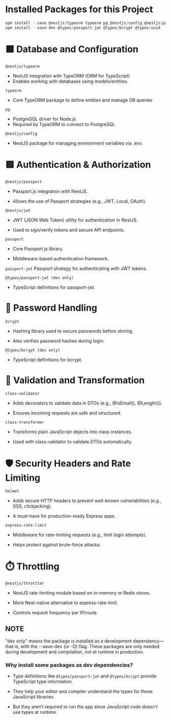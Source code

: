 # Installed Packages for this Project

```javascript
npm install --save @nestjs/typeorm typeorm pg @nestjs/config @nestjs/passport @nestjs/jwt passport passport-jwt bcrypt helmet express-rate-limit class-validator class-transformer @nestjs/throttler uuid @nestjs-modules/mailer nodemailer handlebars
npm install --save-dev @types/passport-jwt @types/bcrypt @types/uuid
```

# 🟩 Database and Configuration

`@nestjs/typeorm`

- NestJS integration with TypeORM (ORM for TypeScript)
- Enables working with databases using models/entities.

`typeorm`

- Core TypeORM package to define entities and manage DB queries

`pg`

- PostgreSQL driver for Node.js
- Required by TypeORM to connect to PostgreSQL

`@nestjs/config`

- NestJS package for managing environment variables via .env.

# 🟨 Authentication & Authorization

`@nestjs/passport`

- Passport.js integration with NestJS.

- Allows the use of Passport strategies (e.g., JWT, Local, OAuth).

`@nestjs/jwt`

- JWT (JSON Web Token) utility for authentication in NestJS.

- Used to sign/verify tokens and secure API endpoints.

`passport`

- Core Passport.js library.

- Middleware-based authentication framework.

`passport-jwt`
Passport strategy for authenticating with JWT tokens.

`@types/passport-jwt (dev only)`

- TypeScript definitions for passport-jwt.

# 🔐 Password Handling

`bcrypt`

- Hashing library used to secure passwords before storing.

- Also verifies password hashes during login.

`@types/bcrypt (dev only)`

- TypeScript definitions for bcrypt.

# 📏 Validation and Transformation

`class-validator`

- Adds decorators to validate data in DTOs (e.g., @IsEmail(), @Length()).

- Ensures incoming requests are safe and structured.

`class-transformer`

- Transforms plain JavaScript objects into class instances.

- Used with class-validator to validate DTOs automatically.

# 🛡️ Security Headers and Rate Limiting

`helmet`

- Adds secure HTTP headers to prevent well-known vulnerabilities (e.g., XSS, clickjacking).

- A must-have for production-ready Express apps.

`express-rate-limit`

- Middleware for rate-limiting requests (e.g., limit login attempts).

- Helps protect against brute-force attacks.

# ⏱️ Throttling

`@nestjs/throttler`

- NestJS rate-limiting module based on in-memory or Redis stores.

- More Nest-native alternative to express-rate-limit.

- Controls request frequency per IP/route.

## NOTE

"dev only" means the package is installed as a development dependency—that is, with the --save-dev (or -D) flag. These packages are only needed during development and compilation, not at runtime in production.

### Why install some packages as dev dependencies?

- Type definitions like `@types/passport-jwt` and `@types/bcrypt` provide TypeScript type information.

- They help your editor and compiler understand the types for those JavaScript libraries.

- But they aren’t required to run the app since JavaScript code doesn’t use types at runtime.
